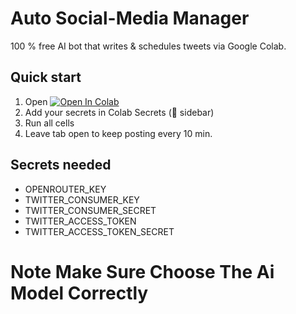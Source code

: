 # Auto Social-Media Manager
100 % free AI bot that writes & schedules tweets via Google Colab.

## Quick start
1. Open [![Open In Colab](https://colab.research.google.com/assets/colab-badge.svg)](https://colab.research.google.com/github/Maes808/Auto-Twitter-Manager/blob/main/main.ipynb)
2. Add your secrets in Colab Secrets (🔑 sidebar)  
3. Run all cells  
4. Leave tab open to keep posting every 10 min.

## Secrets needed
- OPENROUTER_KEY  
- TWITTER_CONSUMER_KEY  
- TWITTER_CONSUMER_SECRET  
- TWITTER_ACCESS_TOKEN  
- TWITTER_ACCESS_TOKEN_SECRET
# Note Make Sure Choose The Ai Model Correctly 
